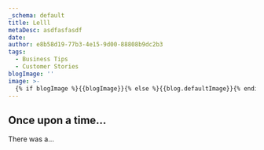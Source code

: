 ```yaml
---
_schema: default
title: Lelll
metaDesc: asdfasfasdf
date:
author: e8b58d19-77b3-4e15-9d00-88808b9dc2b3
tags:
  - Business Tips
  - Customer Stories
blogImage: ''
image: >-
  {% if blogImage %}{{blogImage}}{% else %}{{blog.defaultImage}}{% endif %}
---
```

## Once upon a time...

There was a...